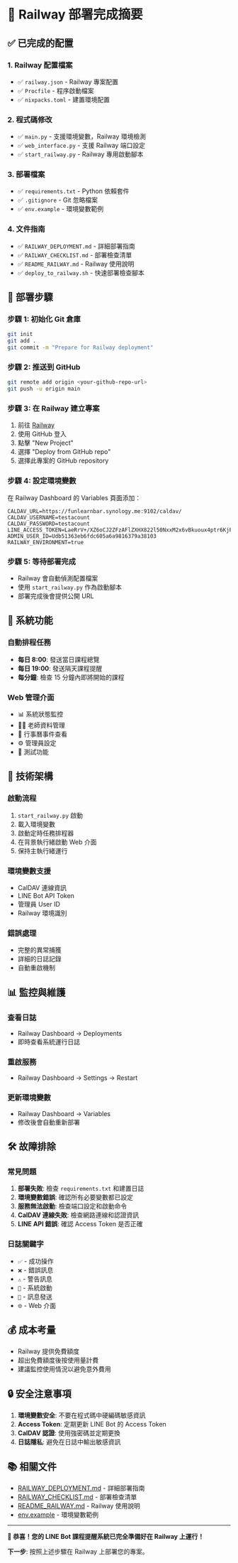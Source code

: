 # 🚄 Railway 部署完成摘要

## ✅ 已完成的配置

### 1. Railway 配置檔案
- ✅ `railway.json` - Railway 專案配置
- ✅ `Procfile` - 程序啟動檔案  
- ✅ `nixpacks.toml` - 建置環境配置

### 2. 程式碼修改
- ✅ `main.py` - 支援環境變數，Railway 環境檢測
- ✅ `web_interface.py` - 支援 Railway 端口設定
- ✅ `start_railway.py` - Railway 專用啟動腳本

### 3. 部署檔案
- ✅ `requirements.txt` - Python 依賴套件
- ✅ `.gitignore` - Git 忽略檔案
- ✅ `env.example` - 環境變數範例

### 4. 文件指南
- ✅ `RAILWAY_DEPLOYMENT.md` - 詳細部署指南
- ✅ `RAILWAY_CHECKLIST.md` - 部署檢查清單
- ✅ `README_RAILWAY.md` - Railway 使用說明
- ✅ `deploy_to_railway.sh` - 快速部署檢查腳本

## 🚀 部署步驟

### 步驟 1: 初始化 Git 倉庫
```bash
git init
git add .
git commit -m "Prepare for Railway deployment"
```

### 步驟 2: 推送到 GitHub
```bash
git remote add origin <your-github-repo-url>
git push -u origin main
```

### 步驟 3: 在 Railway 建立專案
1. 前往 [Railway](https://railway.app)
2. 使用 GitHub 登入
3. 點擊 "New Project"
4. 選擇 "Deploy from GitHub repo"
5. 選擇此專案的 GitHub repository

### 步驟 4: 設定環境變數
在 Railway Dashboard 的 Variables 頁面添加：

```
CALDAV_URL=https://funlearnbar.synology.me:9102/caldav/
CALDAV_USERNAME=testacount
CALDAV_PASSWORD=testacount
LINE_ACCESS_TOKEN=LaeRrV+/XZ6oCJ2ZFzAFlZXHX822l50NxxM2x6vBkuoux4ptr6KjFJcIXL6pNJel2dKbZ7nxachvxvKrKaMNchMqGTywUl4KMGXhxd/bdiDM7M6Ad8OiXF+VzfhlSMXfu1MbDfxdwe0z/NLYHzadyQdB04t89/1O/w1cDnyilFU=
ADMIN_USER_ID=Udb51363eb6fdc605a6a9816379a38103
RAILWAY_ENVIRONMENT=true
```

### 步驟 5: 等待部署完成
- Railway 會自動偵測配置檔案
- 使用 `start_railway.py` 作為啟動腳本
- 部署完成後會提供公開 URL

## 🎯 系統功能

### 自動排程任務
- **每日 8:00**: 發送當日課程總覽
- **每日 19:00**: 發送隔天課程提醒
- **每分鐘**: 檢查 15 分鐘內即將開始的課程

### Web 管理介面
- 📊 系統狀態監控
- 👨‍🏫 老師資料管理
- 📅 行事曆事件查看
- ⚙️ 管理員設定
- 🧪 測試功能

## 🔧 技術架構

### 啟動流程
1. `start_railway.py` 啟動
2. 載入環境變數
3. 啟動定時任務排程器
4. 在背景執行緒啟動 Web 介面
5. 保持主執行緒運行

### 環境變數支援
- CalDAV 連線資訊
- LINE Bot API Token
- 管理員 User ID
- Railway 環境識別

### 錯誤處理
- 完整的異常捕獲
- 詳細的日誌記錄
- 自動重啟機制

## 📊 監控與維護

### 查看日誌
- Railway Dashboard → Deployments
- 即時查看系統運行日誌

### 重啟服務
- Railway Dashboard → Settings → Restart

### 更新環境變數
- Railway Dashboard → Variables
- 修改後會自動重新部署

## 🛠️ 故障排除

### 常見問題
1. **部署失敗**: 檢查 `requirements.txt` 和建置日誌
2. **環境變數錯誤**: 確認所有必要變數都已設定
3. **服務無法啟動**: 檢查端口設定和啟動命令
4. **CalDAV 連線失敗**: 檢查網路連線和認證資訊
5. **LINE API 錯誤**: 確認 Access Token 是否正確

### 日誌關鍵字
- `✅` - 成功操作
- `❌` - 錯誤訊息
- `⚠️` - 警告訊息
- `🚀` - 系統啟動
- `📱` - 訊息發送
- `🌐` - Web 介面

## 💰 成本考量

- Railway 提供免費額度
- 超出免費額度後按使用量計費
- 建議監控使用情況以避免意外費用

## 🔒 安全注意事項

1. **環境變數安全**: 不要在程式碼中硬編碼敏感資訊
2. **Access Token**: 定期更新 LINE Bot 的 Access Token
3. **CalDAV 認證**: 使用強密碼並定期更換
4. **日誌隱私**: 避免在日誌中輸出敏感資訊

## 📚 相關文件

- [RAILWAY_DEPLOYMENT.md](RAILWAY_DEPLOYMENT.md) - 詳細部署指南
- [RAILWAY_CHECKLIST.md](RAILWAY_CHECKLIST.md) - 部署檢查清單
- [README_RAILWAY.md](README_RAILWAY.md) - Railway 使用說明
- [env.example](env.example) - 環境變數範例

---

**🎉 恭喜！您的 LINE Bot 課程提醒系統已完全準備好在 Railway 上運行！**

**下一步**: 按照上述步驟在 Railway 上部署您的專案。
